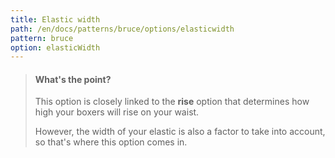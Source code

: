 ```yaml
---
title: Elastic width
path: /en/docs/patterns/bruce/options/elasticwidth
pattern: bruce
option: elasticWidth
---
```


> #### What's the point?
>
> This option is closely linked to the **rise** option that determines how high your boxers will rise on your waist.
>
> However, the width of your elastic is also a factor to take into account, so that's where this option comes in.
